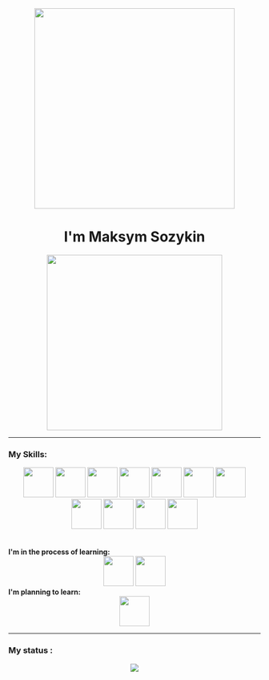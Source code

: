 <div align="center">
<img src="https://i.giphy.com/media/v1.Y2lkPTc5MGI3NjExMTMxZW45MjRranVsbGduYmxuZW0zODI1MWh1d3Nqd2FlbGlsYjFmZyZlcD12MV9pbnRlcm5hbF9naWZfYnlfaWQmY3Q9dHM/qUABlXKRRvfQobzIXp/giphy.gif" width="400px" > <br>
<h1>I'm Maksym Sozykin</h1>
</div>

<div align="center"><img src="https://media.giphy.com/media/wLNuW1tCKRiPmDV5Y4/giphy.gif?cid=ecf05e47nz7m7azjjitcj1bzv6hb6mefjpqs5u4q31vdccx0&ep=v1_gifs_related&rid=giphy.gif&ct=g" width="350px"></div>

---

### My Skills:
<div align="center">
<img src="https://github.com/user-attachments/assets/10fb47fc-a4cd-471b-bf7c-15ba76144bc6" width="60px">
<img src="https://github.com/user-attachments/assets/d902888c-345f-4bf1-ab59-87dccb6d5e20" width="60px">
<img src="https://github.com/user-attachments/assets/554ba479-3564-4351-bedb-d0c05c2a5e13" width="60px">
<img src="https://github.com/user-attachments/assets/68ff52ed-be20-484f-8f42-a797530902d0" width="60px">
<img src="https://github.com/user-attachments/assets/2a92ef64-ba6e-4349-b379-5cd95bdfcada" width="60px">
<img src="https://github.com/user-attachments/assets/818ad1fb-636a-450d-83d7-27b8b15ac21e" width="60px">
<img src="https://github.com/user-attachments/assets/335707a6-611e-4889-9d8a-e3a41179a085" width="60px">
<img src="https://github.com/user-attachments/assets/eb17cb4a-2af9-4d41-8eba-4e6ace79108a" width="60px">
<img src="https://github.com/user-attachments/assets/4b990648-17af-45f1-b701-a106e1921a1c" width="60px">
<img src="https://github.com/user-attachments/assets/17d5a8c5-939b-4171-ab2d-d4f9f1742ac8" width="60px">
<img src="https://github.com/user-attachments/assets/1e6e5263-09f6-43c8-895c-4043ee20a92e" width="60px">
</div> <br> <br>
<div align="left"><b>I'm in the process of learning:</b><div>
<div align="center">
<img src="https://github.com/user-attachments/assets/b9b25eb7-e01a-4c00-b3b9-43cea2337ecd" width="60px">
<img src="https://github.com/user-attachments/assets/2d984802-0366-4dc8-96e7-800c6507461f" width="60px">
</div>
<div align="left"><b>I'm planning to learn:</b><div>
<div align="center">
<img src="https://github.com/user-attachments/assets/a22d5241-41aa-4bf6-b885-4d339e0f5457" width="60px">
</div>

---

### My status :
<div align="center">
  <a href="https://github.com/anuraghazra/github-readme-stats">
    <img align="center" src="https://github-readme-stats.vercel.app/api/top-langs/?username=makssozykin&layout=compact&bg_color=3a485e&text_color=ffffff" />
  </a>
</div>